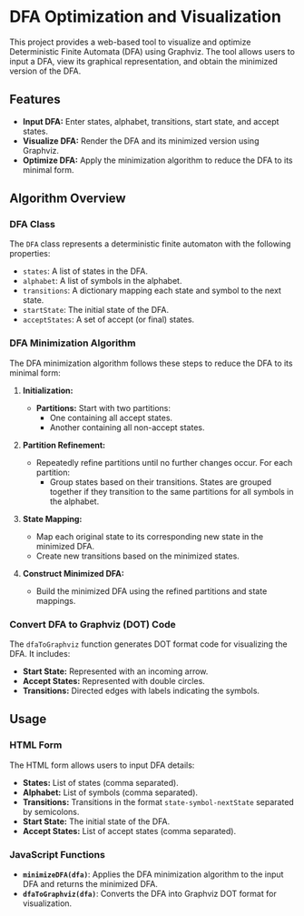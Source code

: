 # DFA Optimization and Visualization

This project provides a web-based tool to visualize and optimize Deterministic Finite Automata (DFA) using Graphviz. The tool allows users to input a DFA, view its graphical representation, and obtain the minimized version of the DFA.

## Features

- **Input DFA:** Enter states, alphabet, transitions, start state, and accept states.
- **Visualize DFA:** Render the DFA and its minimized version using Graphviz.
- **Optimize DFA:** Apply the minimization algorithm to reduce the DFA to its minimal form.

## Algorithm Overview

### DFA Class

The `DFA` class represents a deterministic finite automaton with the following properties:
- `states`: A list of states in the DFA.
- `alphabet`: A list of symbols in the alphabet.
- `transitions`: A dictionary mapping each state and symbol to the next state.
- `startState`: The initial state of the DFA.
- `acceptStates`: A set of accept (or final) states.

### DFA Minimization Algorithm

The DFA minimization algorithm follows these steps to reduce the DFA to its minimal form:

1. **Initialization:**
   - **Partitions:** Start with two partitions:
     - One containing all accept states.
     - Another containing all non-accept states.

2. **Partition Refinement:**
   - Repeatedly refine partitions until no further changes occur. For each partition:
     - Group states based on their transitions. States are grouped together if they transition to the same partitions for all symbols in the alphabet.

3. **State Mapping:**
   - Map each original state to its corresponding new state in the minimized DFA.
   - Create new transitions based on the minimized states.

4. **Construct Minimized DFA:**
   - Build the minimized DFA using the refined partitions and state mappings.

### Convert DFA to Graphviz (DOT) Code

The `dfaToGraphviz` function generates DOT format code for visualizing the DFA. It includes:
- **Start State:** Represented with an incoming arrow.
- **Accept States:** Represented with double circles.
- **Transitions:** Directed edges with labels indicating the symbols.

## Usage

### HTML Form

The HTML form allows users to input DFA details:

- **States:** List of states (comma separated).
- **Alphabet:** List of symbols (comma separated).
- **Transitions:** Transitions in the format `state-symbol-nextState` separated by semicolons.
- **Start State:** The initial state of the DFA.
- **Accept States:** List of accept states (comma separated).

### JavaScript Functions

- **`minimizeDFA(dfa)`**: Applies the DFA minimization algorithm to the input DFA and returns the minimized DFA.
- **`dfaToGraphviz(dfa)`**: Converts the DFA into Graphviz DOT format for visualization.
